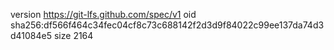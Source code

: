 version https://git-lfs.github.com/spec/v1
oid sha256:df566f464c34fec04cf8c73c688142f2d3d9f84022c99ee137da74d3d41084e5
size 2164
